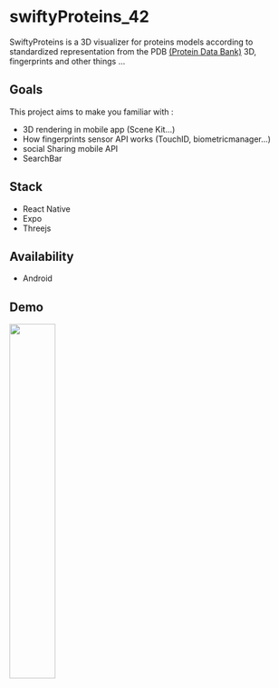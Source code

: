 # swiftyProteins_42

SwiftyProteins is a 3D visualizer for proteins models according to standardized representation from the PDB
[(Protein Data Bank)](https://www.rcsb.org/) 3D, fingerprints and other things ...  


## Goals

This project aims to make you familiar with :
- 3D rendering in mobile app (Scene Kit...)
- How fingerprints sensor API works (TouchID, biometricmanager...)
- social Sharing mobile API
- SearchBar

## Stack
- React Native
- Expo
- Threejs

## Availability
- Android

## Demo

<img src="https://github.com/sqatim/swiftyProteins_42/blob/main/assets/SwiftyProteinDemo.gif" width="40%"/>
